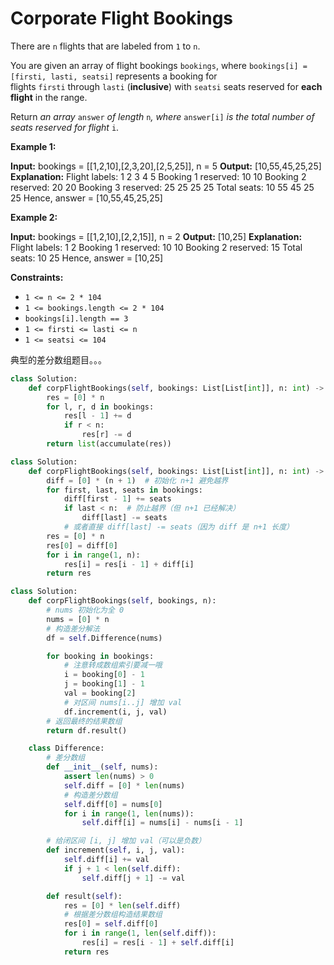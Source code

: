 # Corporate Flight Bookings

There are `n` flights that are labeled from `1` to `n`.

You are given an array of flight bookings `bookings`, where `bookings[i] = [firsti, lasti, seatsi]` represents a booking for flights `firsti` through `lasti` (**inclusive**) with `seatsi` seats reserved for **each flight** in the range.

Return *an array* `answer` *of length* `n`*, where* `answer[i]` *is the total number of seats reserved for flight* `i`.

**Example 1:**

**Input:** bookings = [[1,2,10],[2,3,20],[2,5,25]], n = 5
**Output:** [10,55,45,25,25]
**Explanation:**
Flight labels:        1   2   3   4   5
Booking 1 reserved:  10  10
Booking 2 reserved:      20  20
Booking 3 reserved:      25  25  25  25
Total seats:         10  55  45  25  25
Hence, answer = [10,55,45,25,25]

**Example 2:**

**Input:** bookings = [[1,2,10],[2,2,15]], n = 2
**Output:** [10,25]
**Explanation:**
Flight labels:        1   2
Booking 1 reserved:  10  10
Booking 2 reserved:      15
Total seats:         10  25
Hence, answer = [10,25]

**Constraints:**

- `1 <= n <= 2 * 104`
- `1 <= bookings.length <= 2 * 104`
- `bookings[i].length == 3`
- `1 <= firsti <= lasti <= n`
- `1 <= seatsi <= 104`

典型的差分数组题目。。。

```python
class Solution:
    def corpFlightBookings(self, bookings: List[List[int]], n: int) -> List[int]:
        res = [0] * n
        for l, r, d in bookings:
            res[l - 1] += d
            if r < n:
                res[r] -= d
        return list(accumulate(res))
```

```python
class Solution:
    def corpFlightBookings(self, bookings: List[List[int]], n: int) -> List[int]:
        diff = [0] * (n + 1)  # 初始化 n+1 避免越界
        for first, last, seats in bookings:
            diff[first - 1] += seats
            if last < n:  # 防止越界（但 n+1 已经解决）
                diff[last] -= seats
            # 或者直接 diff[last] -= seats（因为 diff 是 n+1 长度）
        res = [0] * n
        res[0] = diff[0]
        for i in range(1, n):
            res[i] = res[i - 1] + diff[i]
        return res
```

```python
class Solution:
    def corpFlightBookings(self, bookings, n):
        # nums 初始化为全 0
        nums = [0] * n
        # 构造差分解法
        df = self.Difference(nums)

        for booking in bookings:
            # 注意转成数组索引要减一哦
            i = booking[0] - 1
            j = booking[1] - 1
            val = booking[2]
            # 对区间 nums[i..j] 增加 val
            df.increment(i, j, val)
        # 返回最终的结果数组
        return df.result()

    class Difference:
        # 差分数组
        def __init__(self, nums):
            assert len(nums) > 0
            self.diff = [0] * len(nums)
            # 构造差分数组
            self.diff[0] = nums[0]
            for i in range(1, len(nums)):
                self.diff[i] = nums[i] - nums[i - 1]

        # 给闭区间 [i, j] 增加 val（可以是负数）
        def increment(self, i, j, val):
            self.diff[i] += val
            if j + 1 < len(self.diff):
                self.diff[j + 1] -= val

        def result(self):
            res = [0] * len(self.diff)
            # 根据差分数组构造结果数组
            res[0] = self.diff[0]
            for i in range(1, len(self.diff)):
                res[i] = res[i - 1] + self.diff[i]
            return res
```
